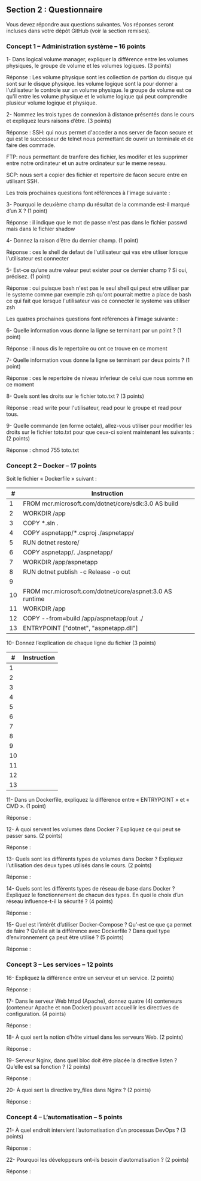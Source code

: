 ## Section 2 : Questionnaire

Vous devez répondre aux questions suivantes. Vos réponses seront incluses dans votre dépôt GitHub (voir la section remises).

### Concept 1 – Administration système – 16 points

1- Dans logical volume manager, expliquer la différence entre les volumes physiques, le groupe de volume et les volumes logiques. (3 points)  

Réponse : Les volume physique sont les collection de partion du disque qui sont sur le disque physique. les volume logique sont la pour donner a l'utilisateur le controle sur un volume physique. le groupe de volume est ce qu'il entre les volume physique et le volume logique qui peut comprendre plusieur volume logique et physique.


2- Nommez les trois types de connexion à distance présentés dans le cours et expliquez leurs raisons d’être. (3 points)  

Réponse : SSH: qui nous permet d'acceder a nos server de facon secure et qui est le successeur de telnet nous permettant de ouvrir un terminale et de faire des commade.

FTP: nous permettant de tranfere des fichier, les modifer et les supprimer entre notre ordinateur et un autre ordinateur sur le meme reseau.

SCP: nous sert a copier des fichier et repertoire de facon secure entre en utilisant SSH.

Les trois prochaines questions font références à l'image suivante :  

 
3- Pourquoi le deuxième champ du résultat de la commande est-il marqué d’un X ?
 (1 point)

Réponse : il indique que le mot de passe n'est pas dans le fichier passwd mais dans le fichier shadow


4- Donnez la raison d’être du dernier champ. (1 point)

Réponse : ces le shell de defaut de l'utilisateur qui vas etre utliser lorsque l'utilisateur est connecter


5- Est-ce qu’une autre valeur peut exister pour ce dernier champ ? Si oui, précisez. (1 point)

Réponse : oui puisque bash n'est pas le seul shell qui peut etre utiliser par le systeme comme par exemple zsh qu'ont pourrait mettre a place de bash ce qui fait que lorsque l'utilisateur vas ce connecter le systeme vas utiliser zsh


Les quatres prochaines questions font références à l'image suivante :  

 
6- Quelle information vous donne la ligne se terminant par un point ? (1 point) 

Réponse : il nous dis le repertoire ou ont ce trouve en ce moment


7- Quelle information vous donne la ligne se terminant par deux points ? (1 point) 

Réponse : ces le repertoire de niveau inferieur de celui que nous somme en ce moment 


8- Quels sont les droits sur le fichier toto.txt ? (3 points)

Réponse : read write pour l'utilisateur, read pour le groupe et read pour tous.



9- Quelle commande (en forme octale), allez-vous utiliser pour modifier les droits sur le fichier toto.txt pour que ceux-ci soient maintenant les suivants : (2 points)  
 
Réponse : chmod 755 toto.txt


### Concept 2 – Docker – 17 points

Soit le fichier « Dockerfile » suivant :  

|#  | Instruction|
|---|---|
|1	 |FROM mcr.microsoft.com/dotnet/core/sdk:3.0 AS build|
|2	 |WORKDIR /app|
|3	 |COPY *.sln .|
|4	 |COPY aspnetapp/*.csproj ./aspnetapp/|
|5	 |RUN dotnet restore/|
|6	 |COPY aspnetapp/. ./aspnetapp/|
|7	 |WORKDIR /app/aspnetapp|
|8	 |RUN dotnet publish -c Release -o out|
|9	 ||
|10 |FROM mcr.microsoft.com/dotnet/core/aspnet:3.0 AS runtime|
|11 |WORKDIR /app|
|12 |COPY --from=build /app/aspnetapp/out ./|
|13	 |ENTRYPOINT ["dotnet", "aspnetapp.dll"]|

10- Donnez l’explication de chaque ligne du fichier (3 points)

|#  | Instruction|
|---|---|
|1||	
|2||	
|3||	
|4||	
|5||	
|6||	
|7||	
|8||	
|9||	
|10||	
|11||	
|12||	
|13||	

11- Dans un Dockerfile, expliquez la différence entre « ENTRYPOINT » et « CMD ». (1 point)

Réponse :


12- À quoi servent les volumes dans Docker ? Expliquez ce qui peut se passer sans. (2 points)

Réponse :


13- Quels sont les différents types de volumes dans Docker ? Expliquez l’utilisation des deux types utilisés dans le cours. (2 points)

Réponse :


14- Quels sont les différents types de réseau de base dans Docker ? Expliquez le fonctionnement de chacun des types. En quoi le choix d’un réseau influence-t-il la sécurité ? (4 points)

Réponse :


15- Quel est l’intérêt d’utiliser Docker-Compose ? Qu’-est ce que ça permet de faire ? Qu’elle ait la différence avec Dockerfile ? Dans quel type d’environnement ça peut être utilisé ? (5 points)

Réponse :


### Concept 3 – Les services – 12 points

16- Expliquez la différence entre un serveur et un service. (2 points)

Réponse : 


17- Dans le serveur Web httpd (Apache), donnez quatre (4) conteneurs (conteneur Apache et non Docker) pouvant accueillir les directives de configuration. (4 points)

Réponse :


18- À quoi sert la notion d’hôte virtuel dans les serveurs Web. (2 points)

Réponse :


19- Serveur Nginx, dans quel bloc doit être placée la directive listen ? Qu’elle est sa fonction ? (2 points)

Réponse :


20- À quoi sert la directive try\_files dans Nginx ? (2 points)

Réponse :


### Concept 4 – L’automatisation – 5 points

21- À quel endroit intervient l’automatisation d’un processus DevOps ? (3 points)

Réponse :


22- Pourquoi les développeurs ont-ils besoin d’automatisation ? (2 points)

Réponse :
